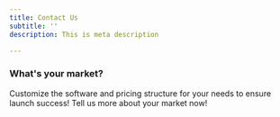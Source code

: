```yaml
---
title: Contact Us
subtitle: ''
description: This is meta description

---
```

### What's your market?

Customize the software and pricing structure for your needs to ensure launch success!  Tell us more about your market now!